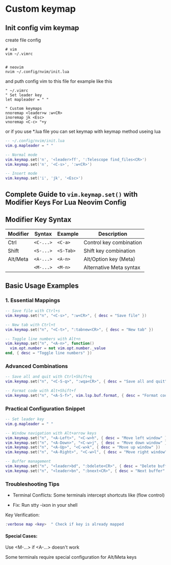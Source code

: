 # Custom keymap

## Init config vim keymap

create file config

```
# vim
vim ~/.vimrc


# neovim 
nvim ~/.config/nvim/init.lua
```

and puth config vim to this file for example like this

```vim
" ~/.vimrc
" Set leader key
let mapleader = " "

" Custom keymaps
nnoremap <leader>w :w<CR>
inoremap jk <Esc>
vnoremap <C-c> "+y
```

or if you use *.lua file you can set keymap with keymap method useing lua

```lua
-- ~/.config/nvim/init.lua
vim.g.mapleader = " "

-- Normal mode
vim.keymap.set('n', '<leader>ff', ':Telescope find_files<CR>')
vim.keymap.set('n', '<C-s>', ':w<CR>')

-- Insert mode
vim.keymap.set('i', 'jk', '<Esc>')
```



## Complete Guide to `vim.keymap.set()` with Modifier Keys For Lua Neovim Config

## Modifier Key Syntax
| Modifier | Syntax       | Example       | Description              |
|----------|-------------|--------------|--------------------------|
| Ctrl     | `<C-...>`   | `<C-a>`      | Control key combination  |
| Shift    | `<S-...>`   | `<S-Tab>`    | Shift key combination    |
| Alt/Meta | `<A-...>`   | `<A-n>`      | Alt/Option key (Meta)    |
|          | `<M-...>`   | `<M-n>`      | Alternative Meta syntax  |

## Basic Usage Examples

### 1. Essential Mappings
```lua
-- Save file with Ctrl+s
vim.keymap.set("n", "<C-s>", ":w<CR>", { desc = "Save file" })

-- New tab with Ctrl+t
vim.keymap.set("n", "<C-t>", ":tabnew<CR>", { desc = "New tab" })

-- Toggle line numbers with Alt+n
vim.keymap.set("n", "<A-n>", function()
  vim.opt.number = not vim.opt.number._value
end, { desc = "Toggle line numbers" })
```

### Advanced Combinations

```lua
-- Save all and quit with Ctrl+Shift+q
vim.keymap.set("n", "<C-S-q>", ":wqa<CR>", { desc = "Save all and quit" })

-- Format code with Alt+Shift+f
vim.keymap.set("n", "<A-S-f>", vim.lsp.buf.format, { desc = "Format code" })

```


### Practical Configuration Snippet

```lua
-- Set leader key
vim.g.mapleader = " "

-- Window navigation with Alt+arrow keys
vim.keymap.set("n", "<A-Left>", "<C-w>h", { desc = "Move left window" })
vim.keymap.set("n", "<A-Down>", "<C-w>j", { desc = "Move down window" })
vim.keymap.set("n", "<A-Up>", "<C-w>k", { desc = "Move up window" })
vim.keymap.set("n", "<A-Right>", "<C-w>l", { desc = "Move right window" })

-- Buffer management
vim.keymap.set("n", "<leader>bd", ":bdelete<CR>", { desc = "Delete buffer" })
vim.keymap.set("n", "<leader>bn", ":bnext<CR>", { desc = "Next buffer" })
```

### Troubleshooting Tips
- Terminal Conflicts: Some terminals intercept shortcuts like <C-s> (flow control)

- Fix: Run stty -ixon in your shell

Key Verification:

```lua
:verbose map <key>  " Check if key is already mapped
```

#### Special Cases:

Use <M-...> if <A-...> doesn't work

Some terminals require special configuration for Alt/Meta keys
